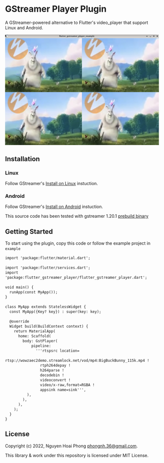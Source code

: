 # GStreamer Player Plugin

A GStreamer-powered alternative to Flutter's video_player that support Linux and Android.

![](doc/screenshot.png)

## Installation

### Linux

Follow GStreamer's [Install on Linux](https://gstreamer.freedesktop.org/documentation/installing/on-linux.html?gi-language=c) instuction.

### Android

Follow GStreamer's [Install on Android](https://gstreamer.freedesktop.org/documentation/installing/for-android-development.html?gi-language=c) instuction.

This source code has been tested with gstreamer 1.20.1 [prebuild binary](https://gstreamer.freedesktop.org/data/pkg/android/)

## Getting Started

To start using the plugin, copy this code or follow the example project in `example`

```
import 'package:flutter/material.dart';

import 'package:flutter/services.dart';
import 'package:flutter_gstreamer_player/flutter_gstreamer_player.dart';

void main() {
  runApp(const MyApp());
}

class MyApp extends StatelessWidget {
  const MyApp({Key? key}) : super(key: key);

  @override
  Widget build(BuildContext context) {
    return MaterialApp(
      home: Scaffold(
        body: GstPlayer(
            pipeline:
              '''rtspsrc location=
                  rtsp://wowzaec2demo.streamlock.net/vod/mp4:BigBuckBunny_115k.mp4 !
                rtph264depay !
                h264parse !
                decodebin !
                videoconvert !
                video/x-raw,format=RGBA !
                appsink name=sink''',
          ),
        ),
      ),
    );
  }
}
```

## License

Copyright (c) 2022, Nguyen Hoai Phong <phongnh.36@gmail.com>.

This library & work under this repository is licensed under MIT License.
